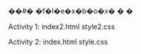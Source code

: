 ��#� �f�l�e�x�b�o�x�
�
�

Activity 1: index2.html
            style2.css
        
Activity 2: index.html
            style.css
